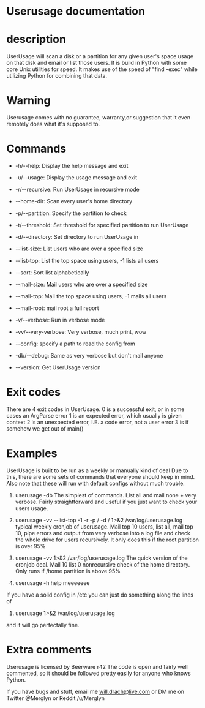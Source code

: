 # Userusage documentation
         
# description

UserUsage will scan a disk or a partition for any given
user's space usage on that disk and email or list those
users. It is build in Python with some core Unix utilities
for speed. It makes use of the speed of "find -exec" while
utilizing Python for combining that data.

# Warning

Userusage comes with no guarantee, warranty,or suggestion 
that it even remotely does what it's supposed to.

# Commands

* -h/--help: Display the help message and exit
* -u/--usage: Display the usage message and exit

* -r/--recursive: Run UserUsage in recursive mode
* --home-dir: Scan every user's home directory
* -p/--partition: Specify the partition to check
* -t/--threshold: Set threshold for specified partition to run UserUsage
* -d/--directory: Set directory to run UserUsage in

* --list-size: List users who are over a specified size
* --list-top: List the top space using users, -1 lists all users
* --sort: Sort list alphabetically

* --mail-size: Mail users who are over a specified size
* --mail-top: Mail the top space using users, -1 mails all users
* --mail-root: mail root a full report

* -v/--verbose: Run in verbose mode
* -vv/--very-verbose: Very verbose, much print, wow
* --config: specify a path to read the config from
* -db/--debug: Same as very verbose but don't mail anyone

* --version: Get UserUsage version

# Exit codes

There are 4 exit codes in UserUsage.
	0 is a successful exit, or in some cases an ArgParse error
	1 is an expected error, which usually is given context
	2 is an unexpected error, I.E. a code error, not a user error
	3 is if somehow we get out of main()

# Examples

UserUsage is built to be run as a weekly or manually kind of deal
Due to this, there are some sets of commands that everyone should
keep in mind. Also note that these will run with default configs
without much trouble.

1. userusage -db
	The simplest of commands. List all and mail none + very
	verbose. Fairly straightforward and useful if you just
	want to check your users usage.

2. userusage -vv --list-top -1 -r -p / -d / 1>&2 /var/log/userusage.log
	typical weekly cronjob of userusage. Mail top 10 users, list all,
	mail top 10, pipe errors and output from very verbose into a log
	file and check the whole drive for users recursively. It only does
	this if the root partition is over 95%

3. userusage -vv 1>&2 /var/log/userusage.log
	The quick version of the cronjob deal. Mail 10 list 0 nonrecursive
	check of the home directory. Only runs if /home partition is above
	95%

4. userusage -h
	help meeeeeee

If you have a solid config in /etc you can just do something along the
lines of

1. userusage 1>&2 /var/log/userusage.log

and it will go perfectally fine.

# Extra comments

Userusage is licensed by Beerware r42
The code is open and fairly well commented, so it should be followed
pretty easily for anyone who knows Python.

If you have bugs and stuff, email me will.drach@live.com or DM me on
Twitter @Merglyn or Reddit /u/Merglyn


